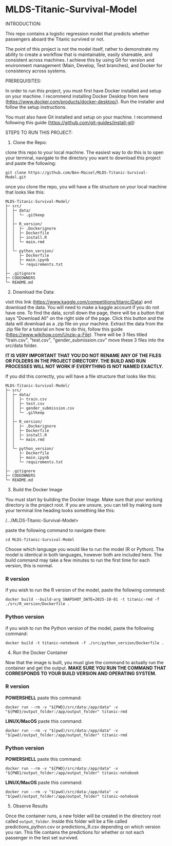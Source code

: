 # MLDS-Titanic-Survival-Model

INTRODUCTION:

This repo contains a logistic regression model that predicts whether passengers aboard the Titanic survived or not.

The point of this project is not the model itself, rather to demonstrate my ability to create a workflow that is maintainable, easily shareable, and consistent across machines. I achieve this by using Git for version and environment management (Main, Develop, Test branches), and Docker for consistency across systems.


PREREQUISITES:

In order to run this project, you must first have Docker installed and setup on your machine. I recommend installing Docker Desktop from here (https://www.docker.com/products/docker-desktop/). Run the installer and follow the setup instructions.

You must also have Git installed and setup on your machine. I recommend following this guide (https://github.com/git-guides/install-git)


STEPS TO RUN THIS PROJECT:

1. Clone the Repo:

clone this repo to your local machine. The easiest way to do this is to open your terminal, navigate to the directory you want to download this project and paste the following:
```
git clone https://github.com/Ben-Maisel/MLDS-Titanic-Survival-Model.git
```
once you clone the repo, you will have a file structure on your local machine that looks like this:

```
MLDS-Titanic-Survival-Model/
├─ src/
│  ├─ data/
│  │  └─ .gitkeep
│  │
│  ├─ R_version/
│  │  ├─ .Dockerignore
│  │  ├─ Dockerfile
│  │  ├─ install.R
│  │  └─ main.rmd
│  │
│  └─ python_version/
│     ├─ Dockerfile
│     ├─ main.ipynb
│     └─ requirements.txt
│
├─ .gitignore
├─ CODEOWNERS
└─ README.md
```

2. Download the Data:

visit this link (https://www.kaggle.com/competitions/titanic/Data) and download the data. You will need to make a kaggle account if you do not have one. To find the data, scroll down the page, there will be a button that says "Download All" on the right side of the page. Click this button and the data will download as a .zip file on your machine. Extract the data from the .zip file for a tutorial on how to do this, follow this guide (https://www.wikihow.com/Unzip-a-File). There will be 3 files titled "train.csv", "test.csv", "gender_submission.csv" move these 3 files into the src/data folder. 

**IT IS VERY IMPORTANT THAT YOU DO NOT RENAME ANY OF THE FILES OR FOLDERS IN THE PROJECT DIRECTORY. THE BUILD AND RUN PROCESSES WILL NOT WORK IF EVERYTHING IS NOT NAMED EXACTLY.** 

If you did this correctly, you will have a file structure that looks like this:
```
MLDS-Titanic-Survival-Model/
├─ src/
│  ├─ data/
│  │  ├─ train.csv
│  │  ├─ test.csv
│  │  ├─ gender_submission.csv
│  │  └─ .gitkeep
│  │
│  ├─ R_version/
│  │  ├─ .Dockerignore
│  │  ├─ Dockerfile
│  │  ├─ install.R
│  │  └─ main.rmd
│  │
│  └─ python_version/
│     ├─ Dockerfile
│     ├─ main.ipynb
│     └─ requirements.txt
│
├─ .gitignore
├─ CODEOWNERS
└─ README.md
```

3. Build the Docker Image

You must start by building the Docker Image. Make sure that your working directory is the project root. If you are unsure, you can tell by making sure your terminal line heading looks something like this: 

  /.../MLDS-Titanic-Survival-Model>

paste the following command to navigate there:
```
cd MLDS-Titanic-Survival-Model
```
Choose which language you would like to run the model (R or Python). The model is identical in both languages, however both are included here. The build command may take a few minutes to run the first time for each version, this is normal.

### R version

if you wish to run the R version of the model, paste the following command:
```
docker build --build-arg SNAPSHOT_DATE=2025-10-01 -t titanic-rmd -f ./src/R_version/Dockerfile .
```
 ### Python version

if you wish to run the Python version of the model, paste the following command:
```
docker build -t titanic-notebook -f ./src/python_version/Dockerfile .
```

4. Run the Docker Container

Now that the image is built, you must give the command to actually run the container and get the output. **MAKE SURE YOU RUN THE COMMAND THAT CORRESPONDS TO YOUR BUILD VERSION AND OPERATING SYSTEM.**

### R version

**POWERSHELL** paste this command:
```
docker run --rm -v "${PWD}/src/data:/app/data" -v "${PWD}/output_folder:/app/output_folder" titanic-rmd

```

**LINUX/MacOS** paste this command:
```
docker run --rm -v "$(pwd)/src/data:/app/data" -v "$(pwd)/output_folder:/app/output_folder" titanic-rmd

```

### Python version

**POWERSHELL** paste this command:
```
docker run --rm -v "${PWD}/src/data:/app/data" -v "${PWD}/output_folder:/app/output_folder" titanic-notebook

```

**LINUX/MacOS** paste this command:
```
docker run --rm -v "$(pwd)/src/data:/app/data" -v "$(pwd)/output_folder:/app/output_folder" titanic-notebook

```

5. Observe Results

Once the container runs, a new folder will be created in the directory root called `output_folder`. Inside this folder will be a file called predictions_python.csv or predictions_R.csv depending on which version you ran. This file contains the predictions for whether or not each passenger in the test set survived.